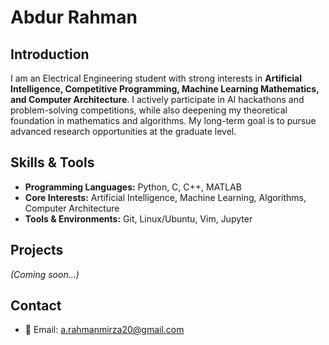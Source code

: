 # Abdur Rahman  

## Introduction  
I am an Electrical Engineering student with strong interests in **Artificial Intelligence, Competitive Programming, Machine Learning Mathematics, and Computer Architecture**. I actively participate in AI hackathons and problem-solving competitions, while also deepening my theoretical foundation in mathematics and algorithms. My long-term goal is to pursue advanced research opportunities at the graduate level.  

## Skills & Tools  
- **Programming Languages:** Python, C, C++, MATLAB  
- **Core Interests:** Artificial Intelligence, Machine Learning, Algorithms, Computer Architecture  
- **Tools & Environments:** Git, Linux/Ubuntu, Vim, Jupyter  

## Projects  
*(Coming soon...)*  

## Contact  
- 📧 Email: [a.rahmanmirza20@gmail.com](mailto:a.rahmanmirza20@gmail.com) 

<!---
AbdurRahman020/AbdurRahman020 is a ✨ special ✨ repository because its `README.md` (this file) appears on your GitHub profile.
You can click the Preview link to take a look at your changes.
--->

